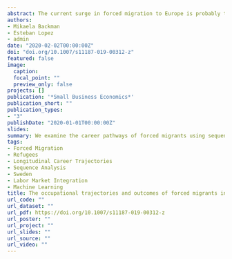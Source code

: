 ```yaml
---
abstract: The current surge in forced migration to Europe is probably the largest and most complex since the Second World War. As population ageing accelerates and fertility falls below replacement level, immigration may be seen as a key component of human capital to address labor and skill shortages. Receiving countries are, however, hesitant about the contribution that forced migrants can make to the local economy. Coupled with increasing pressure on welfare services, they are associated with increased job competition and crime. Underutilization of immigrants’ skills is, however, a waste of resources that countries can scarcely afford. Understanding the labor market integration process of forced migrants is thus critical to develop policies that unleash their full skills potential and ultimately foster local economic productivity. While prior studies have examined the employment and salary outcomes of these immigrants at a particular point in time post-migration, they have failed to capture the temporal dynamics and complexity of this process. Drawing on administrative data from Sweden, we examine the career pathways of forced migrants using sequence analysis from their arrival in 1991 through to 2013. Findings reveal a dual picture of long-term labor market integration with over one-third of refugees experiencing a successful labor market integration pathway, and an equally large share facing a less fruitful employment outcomes. Our findings suggest education provision is key to promote a more successful integration into the local labor market by reducing barriers of cultural proximity and increasing the occurrence of entrepreneurship activity.
authors:
- Mikaela Backman
- Esteban Lopez
- admin
date: "2020-02-02T00:00:00Z"
doi: "doi.org/10.1007/s11187-019-00312-z"
featured: false
image:
  caption: 
  focal_point: ""
  preview_only: false
projects: []
publication: '*Small Business Economics*'
publication_short: ""
publication_types:
- "3"
publishDate: "2020-01-01T00:00:00Z"
slides: 
summary: We examine the career pathways of forced migrants using sequence analysis from their arrival in 1991 through to 2013.
tags:
- Forced Migration
- Refugees
- Longitudinal Career Trajectories
- Sequence Analysis
- Sweden
- Labor Market Integration 
- Machine Learning
title: The occupational trajectories and outcomes of forced migrants in Sweden. Entrepreneurship, employment or persistent inactivity?
url_code: ""
url_dataset: ""
url_pdf: https://doi.org/10.1007/s11187-019-00312-z
url_poster: ""
url_project: ""
url_slides: ""
url_source: ""
url_video: ""
---
```

